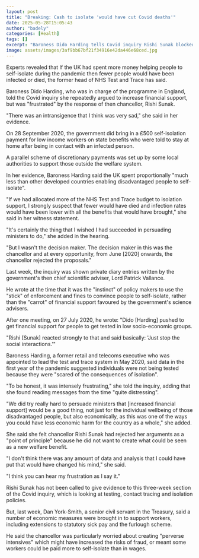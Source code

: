 ```yaml
---
layout: post
title: "Breaking: Cash to isolate 'would have cut Covid deaths'"
date: 2025-05-28T15:05:43
author: "badely"
categories: [Health]
tags: []
excerpt: "Baroness Dido Harding tells Covid inquiry Rishi Sunak blocked higher support payments."
image: assets/images/3af9bb67bf21f34916e42da446e68ced.jpg
---
```


Experts revealed that If the UK had spent more money helping people to self-isolate during the pandemic then fewer people would have been infected or died, the former head of NHS Test and Trace has said.

Baroness Dido Harding, who was in charge of the programme in England, told the Covid inquiry she repeatedly argued to increase financial support, but was "frustrated" by the response of then chancellor, Rishi Sunak.

"There was an intransigence that I think was very sad," she said in her evidence.

On 28 September 2020, the government did bring in a £500 self-isolation payment for low income workers on state benefits who were told to stay at home after being in contact with an infected person.

A parallel scheme of discretionary payments was set up by some local authorities to support those outside the welfare system.

In her evidence, Baroness Harding said the UK spent proportionally "much less than other developed countries enabling disadvantaged people to self-isolate".

"If we had allocated more of the NHS Test and Trace budget to isolation support, I strongly suspect that fewer would have died and infection rates would have been lower with all the benefits that would have brought," she said in her witness statement.

"It's certainly the thing that I wished I had succeeded in persuading ministers to do," she added in the hearing.

"But I wasn't the decision maker. The decision maker in this was the chancellor and at every opportunity, from June [2020] onwards, the chancellor rejected the proposals."

Last week, the inquiry was shown private diary entries written by the government's then chief scientific adviser, Lord Patrick Vallance.

He wrote at the time that it was the "instinct" of policy makers to use the "stick" of enforcement and fines to convince people to self-isolate, rather than the "carrot" of financial support favoured by the government's science advisers.

After one meeting, on 27 July 2020, he wrote: "Dido [Harding] pushed to get financial support for people to get tested in low socio-economic groups.

"Rishi [Sunak] reacted strongly to that and said basically: 'Just stop the social interactions.'"

Baroness Harding, a former retail and telecoms executive who was appointed to lead the test and trace system in May 2020, said data in the first year of the pandemic suggested individuals were not being tested because they were "scared of the consequences of isolation".

"To be honest, it was intensely frustrating," she told the inquiry, adding that she found reading messages from the time "quite distressing".

"We did try really hard to persuade ministers that [increased financial support] would be a good thing, not just for the individual wellbeing of those disadvantaged people, but also economically, as this was one of the ways you could have less economic harm for the country as a whole," she added.

She said she felt chancellor Rishi Sunak had rejected her arguments as a "point of principle" because he did not want to create what could be seen as a new welfare benefit.

"I don't think there was any amount of data and analysis that I could have put that would have changed his mind," she said.

"I think you can hear my frustration as I say it."

Rishi Sunak has not been called to give evidence to this three-week section of the Covid inquiry, which is looking at testing, contact tracing and isolation policies.

But, last week, Dan York-Smith, a senior civil servant in the Treasury, said a number of economic measures were brought in to support workers, including extensions to statutory sick pay and the furlough scheme.

He said the chancellor was particularly worried about creating "perverse intensives" which might have increased the risks of fraud, or meant some workers could be paid more to self-isolate than in wages.

